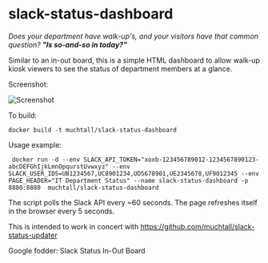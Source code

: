 # slack-status-dashboard
*Does your department have walk-up's, and your visitors have that common question? **"Is so-and-so in today?"***

Similar to an in-out board, this is a simple HTML dashboard to allow walk-up kiosk viewers to see the status of department members at a glance.

Screenshot:

![Screenshot](https://user-images.githubusercontent.com/16903291/93802694-68b7c280-fc09-11ea-8ef8-8f7ebcb3ac22.png "Dashboard")

To build:

    docker build -t muchtall/slack-status-dashboard  

Usage example:

     docker run -d --env SLACK_API_TOKEN="xoxb-123456789012-1234567890123-abcDEFGhIjkLmnOpqurstUvwxyz" --env SLACK_USER_IDS=UB1234567,UC8901234,UD5678901,UE2345678,UF9012345 --env PAGE_HEADER="IT Department Status" --name slack-status-dashboard -p 8880:8880  muchtall/slack-status-dashboard

The script polls the Slack API every ~60 seconds. The page refreshes itself in the browser every 5 seconds.

This is intended to work in concert with https://github.com/muchtall/slack-status-updater

Google fodder: Slack Status In-Out Board
